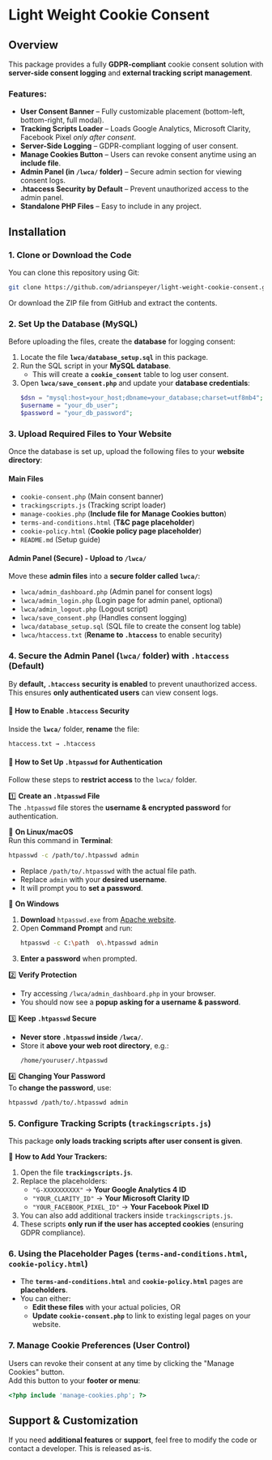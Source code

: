 # Light Weight Cookie Consent

## Overview
This package provides a fully **GDPR-compliant** cookie consent solution with **server-side consent logging** and **external tracking script management**.

### Features:
- **User Consent Banner** – Fully customizable placement (bottom-left, bottom-right, full modal).
- **Tracking Scripts Loader** – Loads Google Analytics, Microsoft Clarity, Facebook Pixel *only after consent*.
- **Server-Side Logging** – GDPR-compliant logging of user consent.
- **Manage Cookies Button** – Users can revoke consent anytime using an **include file**.
- **Admin Panel (in `/lwca/` folder)** – Secure admin section for viewing consent logs.
- **.htaccess Security by Default** – Prevent unauthorized access to the admin panel.
- **Standalone PHP Files** – Easy to include in any project.

## Installation

### 1. Clone or Download the Code
You can clone this repository using Git:  
```sh
git clone https://github.com/adrianspeyer/light-weight-cookie-consent.git
```
Or download the ZIP file from GitHub and extract the contents.

### 2. Set Up the Database (MySQL)
Before uploading the files, create the **database** for logging consent:

1. Locate the file **`lwca/database_setup.sql`** in this package.
2. Run the SQL script in your **MySQL database**.  
   - This will create a **`cookie_consent`** table to log user consent.
3. Open **`lwca/save_consent.php`** and update your **database credentials**:
   ```php
   $dsn = "mysql:host=your_host;dbname=your_database;charset=utf8mb4";
   $username = "your_db_user";
   $password = "your_db_password";
   ```

### 3. Upload Required Files to Your Website
Once the database is set up, upload the following files to your **website directory**:

#### **Main Files**
- `cookie-consent.php` (Main consent banner)
- `trackingscripts.js` (Tracking script loader)
- `manage-cookies.php` (**Include file for Manage Cookies button**)
- `terms-and-conditions.html` (**T&C page placeholder**)
- `cookie-policy.html` (**Cookie policy page placeholder**)
- `README.md` (Setup guide)

#### **Admin Panel (Secure) - Upload to `/lwca/`**
Move these **admin files** into a **secure folder called `lwca/`**:
- `lwca/admin_dashboard.php` (Admin panel for consent logs)
- `lwca/admin_login.php` (Login page for admin panel, optional)
- `lwca/admin_logout.php` (Logout script)
- `lwca/save_consent.php` (Handles consent logging)
- `lwca/database_setup.sql` (SQL file to create the consent log table)
- `lwca/htaccess.txt` (**Rename to `.htaccess`** to enable security)

### 4. Secure the Admin Panel (`lwca/` folder) with `.htaccess` (Default)
By **default, `.htaccess` security is enabled** to prevent unauthorized access. This ensures **only authenticated users** can view consent logs.

#### **📌 How to Enable `.htaccess` Security**
Inside the **`lwca/`** folder, **rename** the file:
```
htaccess.txt → .htaccess
```

#### **📌 How to Set Up `.htpasswd` for Authentication**
Follow these steps to **restrict access** to the `lwca/` folder.

1️⃣ **Create an `.htpasswd` File**  
The `.htpasswd` file stores the **username & encrypted password** for authentication.

📌 **On Linux/macOS**  
Run this command in **Terminal**:
```sh
htpasswd -c /path/to/.htpasswd admin
```
- Replace `/path/to/.htpasswd` with the actual file path.
- Replace `admin` with your **desired username**.
- It will prompt you to **set a password**.

📌 **On Windows**  
1. **Download** `htpasswd.exe` from [Apache website](https://httpd.apache.org/docs/current/programs/htpasswd.html).
2. Open **Command Prompt** and run:
   ```sh
   htpasswd -c C:\path	o\.htpasswd admin
   ```
3. **Enter a password** when prompted.

2️⃣ **Verify Protection**  
- Try accessing `/lwca/admin_dashboard.php` in your browser.
- You should now see a **popup asking for a username & password**.

3️⃣ **Keep `.htpasswd` Secure**  
- **Never store `.htpasswd` inside `/lwca/`**.  
- Store it **above your web root directory**, e.g.:  
  ```
  /home/youruser/.htpasswd
  ```

4️⃣ **Changing Your Password**  
To **change the password**, use:
```sh
htpasswd /path/to/.htpasswd admin
```

### 5. Configure Tracking Scripts (`trackingscripts.js`)
This package **only loads tracking scripts after user consent is given**.  

📌 **How to Add Your Trackers:**  
1. Open the file **`trackingscripts.js`**.  
2. Replace the placeholders:  
   - `"G-XXXXXXXXXX"` → **Your Google Analytics 4 ID**  
   - `"YOUR_CLARITY_ID"` → **Your Microsoft Clarity ID**  
   - `"YOUR_FACEBOOK_PIXEL_ID"` → **Your Facebook Pixel ID**  
3. You can also add additional trackers inside `trackingscripts.js`.  
4. These scripts **only run if the user has accepted cookies** (ensuring GDPR compliance).  

### 6. Using the Placeholder Pages (`terms-and-conditions.html`, `cookie-policy.html`)
- The **`terms-and-conditions.html`** and **`cookie-policy.html`** pages are **placeholders**.
- You can either:
  - **Edit these files** with your actual policies, OR
  - **Update `cookie-consent.php`** to link to existing legal pages on your website.

### 7. Manage Cookie Preferences (User Control)
Users can revoke their consent at any time by clicking the "Manage Cookies" button.  
Add this button to your **footer or menu**:
```php
<?php include 'manage-cookies.php'; ?>
```

## Support & Customization
If you need **additional features** or **support**, feel free to modify the code or contact a developer. This is released as-is.
